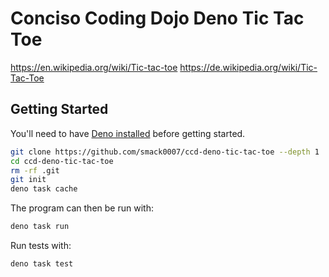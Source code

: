 # Conciso Coding Dojo Deno Tic Tac Toe

https://en.wikipedia.org/wiki/Tic-tac-toe
https://de.wikipedia.org/wiki/Tic-Tac-Toe

## Getting Started

You'll need to have [Deno installed](https://deno.land/#installation) before getting started.

```bash
git clone https://github.com/smack0007/ccd-deno-tic-tac-toe --depth 1
cd ccd-deno-tic-tac-toe
rm -rf .git
git init
deno task cache
```

The program can then be run with:

```bash
deno task run
```

Run tests with:

```bash
deno task test
```
